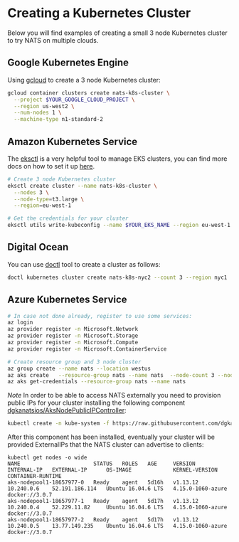 # Creating a Kubernetes Cluster

Below you will find examples of creating a small 3 node Kubernetes
cluster to try NATS on multiple clouds.

## Google Kubernetes Engine

Using [gcloud](https://cloud.google.com/sdk/gcloud/) to create a 3 node Kubernetes cluster:

```sh
gcloud container clusters create nats-k8s-cluster \
  --project $YOUR_GOOGLE_CLOUD_PROJECT \
  --region us-west2 \
  --num-nodes 1 \
  --machine-type n1-standard-2
```

## Amazon Kubernetes Service

The [eksctl](https://github.com/weaveworks/eksctl) is a very helpful
tool to manage EKS clusters, you can find more docs on how to set it
up [here](https://docs.aws.amazon.com/eks/latest/userguide/getting-started-eksctl.html).

```sh
# Create 3 node Kubernetes cluster
eksctl create cluster --name nats-k8s-cluster \
  --nodes 3 \
  --node-type=t3.large \
  --region=eu-west-1

# Get the credentials for your cluster
eksctl utils write-kubeconfig --name $YOUR_EKS_NAME --region eu-west-1
```

## Digital Ocean

You can use [doctl](https://github.com/digitalocean/doctl) tool to create a cluster as follows:

```sh 
doctl kubernetes cluster create nats-k8s-nyc2 --count 3 --region nyc1
```

## Azure Kubernetes Service

```sh
# In case not done already, register to use some services:
az login
az provider register -n Microsoft.Network
az provider register -n Microsoft.Storage
az provider register -n Microsoft.Compute
az provider register -n Microsoft.ContainerService

# Create resource group and 3 node cluster
az group create --name nats --location westus
az aks create   --resource-group nats --name nats  --node-count 3 --node-vm-size Standard_DS1_v2
az aks get-credentials --resource-group nats --name nats
```

*Note* In order to be able to access NATS externally you need to
provision public IPs for your cluster installing the following component [dgkanatsios/AksNodePublicIPController](https://github.com/dgkanatsios/AksNodePublicIPController):

```sh
kubectl create -n kube-system -f https://raw.githubusercontent.com/dgkanatsios/AksNodePublicIPController/7846c78f77dc5cd4b43629bb5cb7ff3818594aee/deploy.yaml
```

After this component has been installed, eventually your cluster will
be provided ExternalIPs that the NATS cluster can advertise to
clients:

```
kubectl get nodes -o wide
NAME                       STATUS   ROLES   AGE     VERSION    INTERNAL-IP   EXTERNAL-IP      OS-IMAGE             KERNEL-VERSION      CONTAINER-RUNTIME
aks-nodepool1-18657977-0   Ready    agent   5d16h   v1.13.12   10.240.0.6    52.191.186.114   Ubuntu 16.04.6 LTS   4.15.0-1060-azure   docker://3.0.7
aks-nodepool1-18657977-1   Ready    agent   5d17h   v1.13.12   10.240.0.4    52.229.11.82     Ubuntu 16.04.6 LTS   4.15.0-1060-azure   docker://3.0.7
aks-nodepool1-18657977-2   Ready    agent   5d17h   v1.13.12   10.240.0.5    13.77.149.235    Ubuntu 16.04.6 LTS   4.15.0-1060-azure   docker://3.0.7
```
